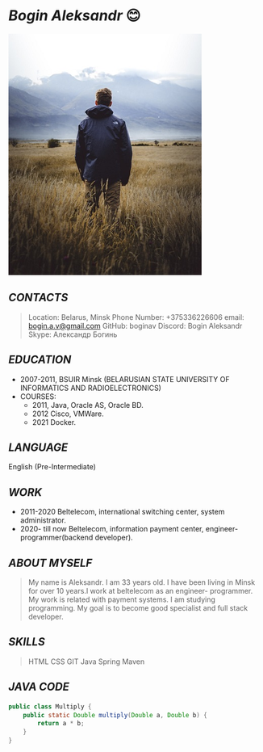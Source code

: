 # _**Bogin Aleksandr**_ 😊

![photo](/images/photo1.jpg)

## _**CONTACTS**_
> Location: Belarus, Minsk
> Phone Number: +375336226606
> email: bogin.a.v@gmail.com
> GitHub: boginav
> Discord: Bogin Aleksandr
> Skype: Александр Богинь

## _**EDUCATION**_
* 2007-2011, BSUIR Minsk (BELARUSIAN STATE UNIVERSITY OF INFORMATICS AND RADIOELECTRONICS)
* COURSES:
    * 2011, Java, Oracle AS, Oracle BD.
    * 2012 Cisco, VMWare.
    * 2021 Docker.

## _**LANGUAGE**_
English (Pre-Intermediate)

## _**WORK**_
* 2011-2020 Beltelecom, international switching center, system administrator.
* 2020- till now Beltelecom, information payment center, engineer-programmer(backend developer).

## _**ABOUT MYSELF**_
 > My name is Aleksandr. I am 33 years old. I have been living in Minsk for over 10 years.I work at beltelecom as an engineer- programmer. My work is related with payment systems. I am studying programming. My goal is to become good specialist and full stack developer.

## _**SKILLS**_
> HTML
> CSS
> GIT
> Java
> Spring
> Maven


## _**JAVA CODE**_ 
```java
public class Multiply {
    public static Double multiply(Double a, Double b) {
        return a * b;
    }
}
```